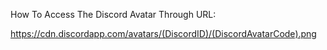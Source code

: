 How To Access The Discord Avatar Through URL:

https://cdn.discordapp.com/avatars/(DiscordID)/(DiscordAvatarCode).png
